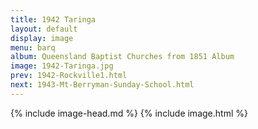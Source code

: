 ```yaml
---
title: 1942 Taringa
layout: default
display: image
menu: barq
album: Queensland Baptist Churches from 1851 Album
image: 1942-Taringa.jpg
prev: 1942-Rockville1.html
next: 1943-Mt-Berryman-Sunday-School.html
---
```

{% include image-head.md %}
{% include image.html %}